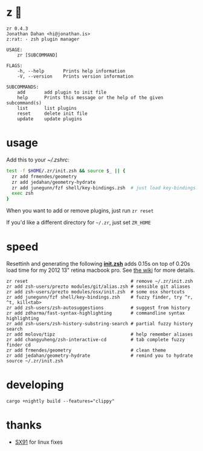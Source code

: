 # z :rat:

    zr 0.4.3
    Jonathan Dahan <hi@jonathan.is>
    z:rat: - zsh plugin manager

    USAGE:
        zr [SUBCOMMAND]

    FLAGS:
        -h, --help       Prints help information
        -V, --version    Prints version information

    SUBCOMMANDS:
        add       add plugin to init file
        help      Prints this message or the help of the given subcommand(s)
        list      list plugins
        reset     delete init file
        update    update plugins


# usage

Add this to your *~/.zshrc*:

```zsh
test -f $HOME/.zr/init.zsh && source $_ || {
  zr add frmendes/geometry
  zr add jedahan/geometry-hydrate
  zr add junegunn/fzf shell/key-bindings.zsh  # just load key-bindings.zsh
  exec zsh
}
```

When you want to add or remove plugins, just run `zr reset`

If you'd like a different directory for `~/.zr`, just set `ZR_HOME`

# speed

Resettinh and generating the following __[init.zsh][]__ adds 0.15s on top of 0.20s load time for my 2012 13" retina macbook pro.
See [the wiki](https://github.com/jedahan/zr/wiki) for more details.

    zr reset                                      # remove ~/.zr/init.zsh
    zr add zsh-users/prezto modules/git/alias.zsh # sensible git aliases
    zr add zsh-users/prezto modules/osx/init.zsh  # some osx shortcuts
    zr add junegunn/fzf shell/key-bindings.zsh    # fuzzy finder, try ^r, ^t, kill<tab>
    zr add zsh-users/zsh-autosuggestions          # suggest from history
    zr add zdharma/fast-syntax-highlighting       # commandline syntax highlighting
    zr add zsh-users/zsh-history-substring-search # partial fuzzy history search
    zr add molovo/tipz                            # help remember aliases
    zr add changyuheng/zsh-interactive-cd         # tab complete fuzzy finder cd
    zr add frmendes/geometry                      # clean theme
    zr add jedahan/geometry-hydrate               # remind you to hydrate
    source ~/.zr/init.zsh

# developing

    cargo +nightly build --features="clippy"

[init.zsh]: https://github.com/jedahan/dotfiles/blob/master/.zshrc

# thanks

- [SX91](https://github.com/SX91) for linux fixes
